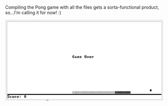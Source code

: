 Compiling the Pong game with all the files gets a sorta-functional product, so...I'm calling it for now! :)

![image](game-screenshot.png)
